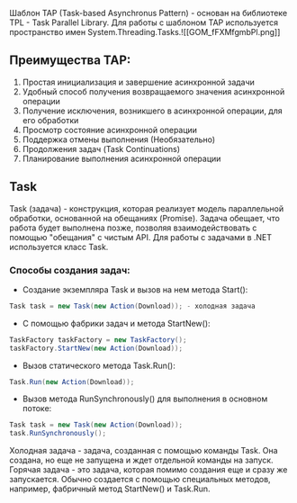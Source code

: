 Шаблон TAP (Task-based Asynchronus Pattern) - основан на библиотеке TPL - Task Parallel Library.
Для работы с шаблоном TAP используется пространство имен System.Threading.Tasks.![[GOM_fFXMfgmbPl.png]]

## Преимущества TAP:

1) Простая инициализация и завершение асинхронной задачи
2)  Удобный способ получения возвращаемого значения асинхронной операции
3)  Получение исключения, возникшего в асинхронной операции, для его обработки
4) Просмотр состояние асинхронной операции
5) Поддержка отмены выполнения (Необязательно)
6) Продолжения задач (Task Continuations)
7)  Планирование выполнения асинхронной операции


## Task

Task (задача) - конструкция, которая реализует модель параллельной обработки, основанной на обещаниях (Promise). Задача обещает, что работа будет выполнена позже, позволяя взаимодействовать с помощью "обещания" с чистым API.
Для работы с задачами в .NET используется класс Task.

### Способы создания задач:

- Создание экземпляра Task и вызов на нем метода Start():
```C#
Task task = new Task(new Action(Download)); - холодная задача
```
- С помощью фабрики задач и метода StartNew():
```C#
TaskFactory taskFactory = new TaskFactory();
taskFactory.StartNew(new Action(Download));
```
- Вызов статического метода Task.Run():
```C#
Task.Run(new Action(Download));
```
- Вызов метода RunSynchronously() для выполнения в основном потоке:
```C#
Task task = new Task(new Action(Download));
task.RunSynchronously();
```
Холодная задача - задача, созданная с помощью команды Task. Она создана, но еще не запущена и ждет отдельной команды на запуск.
Горячая задача - это задача, которая помимо создания еще и сразу же запускается. Обычно создается с помощью специальных методов, например, фабричный метод StartNew() и Task.Run.